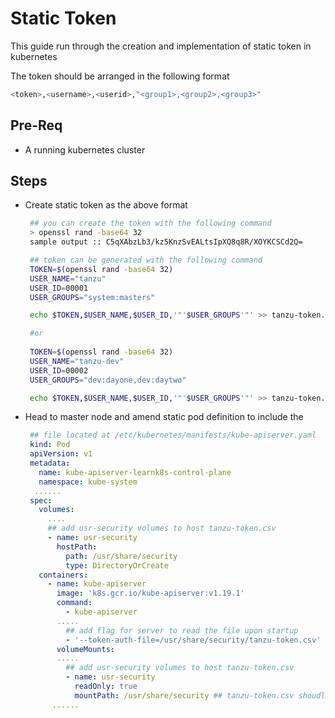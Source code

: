 # Static Token 

This guide run through the creation and implementation of static token in kubernetes 

The token should be arranged in the following format

```bash
<token>,<username>,<userid>,"<group1>,<group2>,<group3>"
```

## Pre-Req
 - A running kubernetes cluster 

## Steps

 - Create static token as the above format 
   ```bash
    ## you can create the token with the following command 
    > openssl rand -base64 32
    sample output :: C5qXAbzLb3/kz5KnzSvEALtsIpXQ8q8R/XOYKCSCd2Q=

    ## token can be generated with the following command 
    TOKEN=$(openssl rand -base64 32)
    USER_NAME="tanzu"
    USER_ID=00001
    USER_GROUPS="system:masters"

    echo $TOKEN,$USER_NAME,$USER_ID,'"'$USER_GROUPS'"' >> tanzu-token.csv

    #or
    
    TOKEN=$(openssl rand -base64 32)
    USER_NAME="tanzu-dev"
    USER_ID=00002
    USER_GROUPS="dev:dayone,dev:daytwo"

    echo $TOKEN,$USER_NAME,$USER_ID,'"'$USER_GROUPS'"' >> tanzu-token.csv 

   ```
  
 - Head to master node and amend static pod definition to include the 
   ```yml
    ## file located at /etc/kubernetes/manifests/kube-apiserver.yaml
    kind: Pod
    apiVersion: v1
    metadata:
      name: kube-apiserver-learnk8s-control-plane
      namespace: kube-system
     ......
    spec:
      volumes:
        ....
        ## add usr-security volumes to host tanzu-token.csv
        - name: usr-security 
          hostPath:
            path: /usr/share/security
            type: DirectoryOrCreate
      containers:
        - name: kube-apiserver
          image: 'k8s.gcr.io/kube-apiserver:v1.19.1'
          command:
            - kube-apiserver
          .....
            ## add flag for server to read the file upon startup
            - '--token-auth-file=/usr/share/security/tanzu-token.csv'
          volumeMounts:
          .....
            ## add usr-security volumes to host tanzu-token.csv
            - name: usr-security
              readOnly: true
              mountPath: /usr/share/security ## tanzu-token.csv shoudl be availabe in this host path
         ......
   ```
